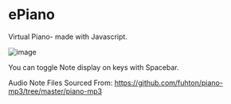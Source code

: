 # **ePiano**
Virtual Piano- made with Javascript.

![image](https://github.com/Synic-dx/ePiano/assets/75749422/bb74e903-fe59-41b6-8b25-bff10c6ddc63)

You can toggle Note display on keys with Spacebar.

Audio Note Files Sourced From: https://github.com/fuhton/piano-mp3/tree/master/piano-mp3

